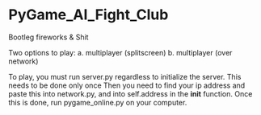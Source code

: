 # PyGame_AI_Fight_Club
Bootleg fireworks &amp; Shit

Two options to play:
 a. multiplayer (splitscreen)
 b. multiplayer (over network)

To play, you must run server.py regardless to initialize the server. This needs to be done only once
Then you need to find your ip address and paste this into network.py, and into self.address in the __init__ function.
Once this is done, run pygame_online.py on your computer. 


